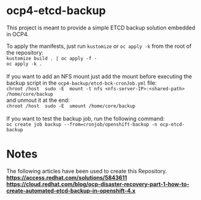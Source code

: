 # ocp4-etcd-backup
This project is meant to provide a simple ETCD backup solution embedded in OCP4. <br />

To apply the manifests, just run ```kustomize``` or ```oc apply -k``` from the root of the repository: <br />
```kustomize build . | oc apply -f -``` <br />
```oc apply -k . ``` <br />
<br />
If you want to add an NFS mount just add the mount before executing the backup script in the ```ocp4-backup/etcd-bck-cronJob.yml``` file: <br />
```chroot /host  sudo -E  mount -t nfs <nfs-server-IP>:<shared-path> /home/core/backup``` <br />
and unmout it at the end: <br />
```chroot /host  sudo -E  umount /home/core/backup``` <br />
<br />
If you want to test the backup job, run the following command: <br />
```oc create job backup --from=cronjob/openshift-backup -n ocp-etcd-backup```
<br />


# Notes
The following articles have been used to create this Repository. <br />
**https://access.redhat.com/solutions/5843611**  <br />
**https://cloud.redhat.com/blog/ocp-disaster-recovery-part-1-how-to-create-automated-etcd-backup-in-openshift-4.x** <br />
